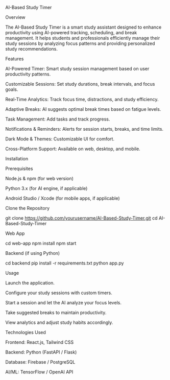 AI-Based Study Timer

Overview

The AI-Based Study Timer is a smart study assistant designed to enhance productivity using AI-powered tracking, scheduling, and break management. It helps students and professionals efficiently manage their study sessions by analyzing focus patterns and providing personalized study recommendations.

Features

AI-Powered Timer: Smart study session management based on user productivity patterns.

Customizable Sessions: Set study durations, break intervals, and focus goals.

Real-Time Analytics: Track focus time, distractions, and study efficiency.

Adaptive Breaks: AI suggests optimal break times based on fatigue levels.

Task Management: Add tasks and track progress.

Notifications & Reminders: Alerts for session starts, breaks, and time limits.

Dark Mode & Themes: Customizable UI for comfort.

Cross-Platform Support: Available on web, desktop, and mobile.

Installation

Prerequisites

Node.js & npm (for web version)

Python 3.x (for AI engine, if applicable)

Android Studio / Xcode (for mobile apps, if applicable)

Clone the Repository

git clone https://github.com/yourusername/AI-Based-Study-Timer.git
cd AI-Based-Study-Timer

Web App

cd web-app
npm install
npm start

Backend (if using Python)

cd backend
pip install -r requirements.txt
python app.py

Usage

Launch the application.

Configure your study sessions with custom timers.

Start a session and let the AI analyze your focus levels.

Take suggested breaks to maintain productivity.

View analytics and adjust study habits accordingly.

Technologies Used

Frontend: React.js, Tailwind CSS

Backend: Python (FastAPI / Flask)

Database: Firebase / PostgreSQL

AI/ML: TensorFlow / OpenAI API

